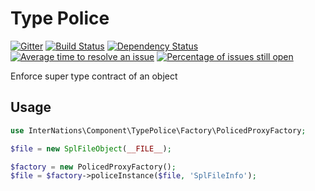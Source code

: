 # Type Police

[![Gitter](https://badges.gitter.im/Join%20Chat.svg)](https://gitter.im/InterNations/type-police?utm_source=badge&utm_medium=badge&utm_campaign=pr-badge&utm_content=badge) [![Build Status](https://travis-ci.org/InterNations/type-police.svg?branch=master)](https://travis-ci.org/InterNations/type-police) [![Dependency Status](https://www.versioneye.com/user/projects/54b2a9c12eea784acc000323/badge.svg?style=flat)](https://www.versioneye.com/user/projects/54b2a9c12eea784acc000323) [![Average time to resolve an issue](http://isitmaintained.com/badge/resolution/InterNations/type-police.svg)](http://isitmaintained.com/project/InterNations/type-police "Average time to resolve an issue") [![Percentage of issues still open](http://isitmaintained.com/badge/open/InterNations/type-police.svg)](http://isitmaintained.com/project/InterNations/type-police "Percentage of issues still open")

Enforce super type contract of an object

## Usage

```php
use InterNations\Component\TypePolice\Factory\PolicedProxyFactory;

$file = new SplFileObject(__FILE__);

$factory = new PolicedProxyFactory();
$file = $factory->policeInstance($file, 'SplFileInfo');
```
